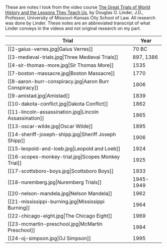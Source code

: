 These are notes I took from the video course [The Great Trials of World History and the Lessons They Teach Us](https://www.thegreatcourses.com/courses/the-great-trials-of-world-history-and-the-lessons-they-teach-us), by Douglas O. Linder, J.D., Professor, University of Missouri-Kansas City School of Law.  All research was done by Linder. These notes are an abbreviated transcript of what Linder conveys in the videos and not original research on my part.

| Trial                                                   | Year      |
| ------------------------------------------------------- | --------- |
| [[2-gaius-verres.jpg\|Gaius Verres]]                    | 70 BC     |
| [[3-medieval-trials.jpg\|Three Medieval Trials]]        | 897, 1386 |
| [[4-sir-thomas-more.jpg\|Sir Thomas More]]              | 1535      |
| [[7-boston-massacre.jpg\|Boston Massacre]]              | 1770      |
| [[8-aaron-burr-conspiracy.jpg\|Aaron Burr Conspiracy]]  | 1806      |
| [[9-amistad.jpg\|Amistad]]                              | 1839      |
| [[10-dakota-conflict.jpg\|Dakota Conflict]]             | 1862      |
| [[11-lincoln-assassination.jpg\|Lincoln Assassination]] | 1865      |
| [[13-oscar-wilde.jpg\|Oscar Wilde]]                     | 1895      |
| [[14-sheriff-joseph-shipp.jpg\|Sheriff Joseph Shipp]]   | 1906      |
| [[15-leopold-and-loeb.jpg\|Leopold and Loeb]]           | 1924      |
| [[16-scopes-monkey-trial.jpg\|Scopes Monkey Trial]]     | 1925      |
| [[17-scottsboro-boys.jpg\|Scottsboro Boys]]             | 1933      |
| [[18-nuremberg.jpg\|Nuremberg Trials]]                  | 1945-1949 |
| [[20-nelson-mandela.jpg\|Nelson Mandela]]               | 1962      |
| [[21-mississippi-burning.jpg\|Mississippi Burning]]     | 1964      |
| [[22-chicago-eight.jpg\|The Chicago Eight]]             | 1969      |
| [[23-mcmartin-preschool.jpg\|McMartin Preschool]]       | 1984      |
| [[24-oj-simpson.jpg\|OJ Simpson]]                       | 1995      |




